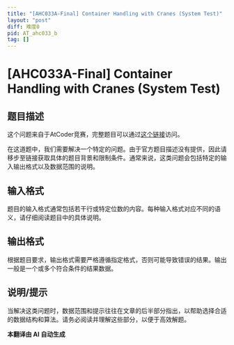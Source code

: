 ```yaml
---
title: "[AHC033A-Final] Container Handling with Cranes (System Test)"
layout: "post"
diff: 难度0
pid: AT_ahc033_b
tag: []
---
```


# [AHC033A-Final] Container Handling with Cranes (System Test)

## 题目描述

这个问题来自于AtCoder竞赛，完整题目可以通过[这个链接](https://atcoder.jp/contests/ahc033/tasks/ahc033_b)访问。

在这道题中，我们需要解决一个特定的问题。由于官方题目描述没有提供，因此请移步至链接获取具体的题目背景和限制条件。通常来说，这类问题会包括特定的输入输出格式以及数据范围的说明。

## 输入格式

题目的输入格式通常包括若干行或特定位数的内容。每种输入格式对应不同的语义，请仔细阅读题目中的具体说明。

## 输出格式

根据题目要求，输出格式需要严格遵循指定格式，否则可能导致错误的结果。输出一般是一个或多个符合条件的结果数据。

## 说明/提示

当解决这类问题时，数据范围和提示往往在文章的后半部分指出，以帮助选择合适的数据结构和算法。请务必阅读并理解这些部分，以便于高效解题。

 **本翻译由 AI 自动生成**

